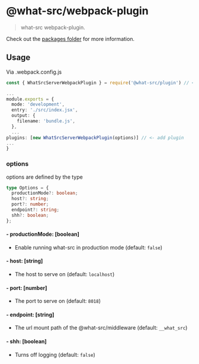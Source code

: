 
# @what-src/webpack-plugin

> what-src webpack-plugin.

Check out the [packages folder](/packages) for more information.

## Usage

Via .webpack.config.js

```ts
const { WhatSrcServerWebpackPlugin } = require('@what-src/plugin') // <- import plugin

...
module.exports = {
  mode: 'development',
  entry: './src/index.jsx',
  output: {
    filename: 'bundle.js',
  },
  ...
plugins: [new WhatSrcServerWebpackPlugin(options)] // <- add plugin
...
}
```

### options

options are defined by the type

```ts
type Options = {
  productionMode?: boolean;
  host?: string;
  port?: number;
  endpoint?: string;
  shh?: boolean;
};
```

#### - productionMode: [boolean]
  - Enable running what-src in production mode (default: `false`)
#### - host: [string]
  - The host to serve on (default: `localhost`)
#### - port: [number]
  - The port to serve on (default: `8018`)
#### - endpoint: [string]
  - The url mount path of the @what-src/middleware (default: `__what_src`)
#### - shh: [boolean]
  - Turns off logging (default: `false`)
